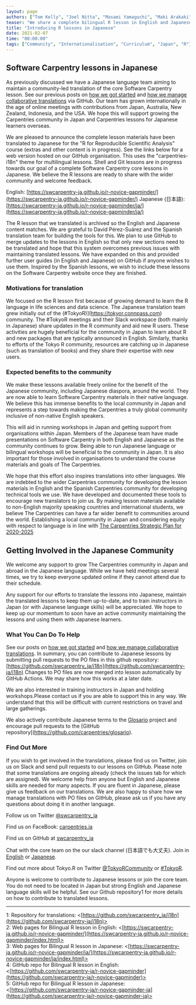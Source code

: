 ```yaml
---
layout: page
authors: ["Tom Kelly", "Joel Nitta", "Masami Yamaguchi", "Maki Arakaki", "Bagus Tris Atmaja", "Manabu Ishii", "Kozo Nishida", "Dai Saito", "Riku Takei", "Atsushi Yamamoto", "Satoshi Yokota"] 
teaser: "We share a complete bilingual R lesson in English and Japanese"
title: "Introducing R lessons in Japanese"
date: 2021-02-07 
time: "00:00:00" 
tags: ["Community", "Internationalisation", "Curriculum", "Japan", "R"]
---
```


## Software Carpentry lessons in Japanese

As previously discussed we have a Japanese language team aiming to maintain a community-led
 translation of the core Software Carpentry lesson. See our previous posts on 
[how we got started](https://carpentries.org/blog/2019/11/local-team-japan/) and
[how we manage collaborative translations](https://carpentries.org/blog/2019/11/translations-in-japanese/)
 via GitHub. Our team has grown internationally in the age of online meetings with contributions from Japan,
Australia, New Zealand, Indonesia, and the USA. We hope this will support growing the Carpentries community
in Japan and Carpentries lessons for Japanese learners overseas.

We are pleased to announce the complete lesson materials have been translated to Japanese for the 
"R for Reproducible Scientific Analysis" course (extras and other content is in progress).
See the links below for a web version hosted on our GitHub organisation. This uses the 
"carpentries-i18n" theme for multilingual lessons. Shell and Git lessons are in progress
towards our goal of a complete Software Carpentry core lessons in Japanese. We believe the
R lessons are ready to share with the wider  community and welcome feedback. 

English:   [https://swcarpentry-ja.github.io/r-novice-gapminder/](https://swcarpentry-ja.github.io/r-novice-gapminder/)
Japanese (日本語):    [https://swcarpentry-ja.github.io/r-novice-gapminder/ja/](https://swcarpentry-ja.github.io/r-novice-gapminder/ja/) 

The R lesson that we translated is archived so the English and Japanese content matches.
We are grateful to David Pérez-Suárez and the Spanish translation team for building the
tools for this. We plan to use GitHub to merge updates to the lessons in English so that
only new sections need to be translated and hope that this system overcomes previous
issues with maintaining translated lessons. We have expanded on this and provided further
user guides (in English and Japanese) on GitHub if anyone wishes to use them. Inspired by
the Spanish lessons, we wish to include these lessons on the Software Carpentry website
once they are finished.

### Motivations for translation

We focused on the R lesson first because of growing demand to learn the R language in
life sciences and data science. The Japanese translation team grew initially out of the
(\#TokyoR)](https://tokyor.connpass.com) community. The #TokyoR meetings and their Slack
workspace (both mainly in Japanese) share updates in the R community and aid new R users.
These activities are hugely beneficial for the community in Japan to learn about 
R and new packages that are typically announced in English. Similarly, thanks to efforts
of the Tokyo R community, resources are catching up in Japanese (such as translation of books)
and they share their expertise with new users.

###  Expected benefits to the community

We make these lessons available freely online for the benefit of the Japanese community,
including Japanese diaspora, around the world. They are now able to learn Software Carpentry
materials in their native language. We believe this has immense benefits to the local community
in Japan and represents a step towards making the Carpentries a truly global community inclusive
of non-native English speakers.

This will aid in running workshops in Japan and getting support from organisations within Japan.
Members of the Japanese team have made presentations on Software Carpentry in both English and
Japanese as the community continues to grow. Being able to run Japanese language or bilingual
workshops will be beneficial to the community in Japan. It is also important for those involved
in organisations to understand the course materials and goals of The Carpentries.

We hope that this effort also inspires translations into other languages. We are indebted to the
wider Carpentries community for developing the lesson materials in English and the Spanish
Carpentries community for developing technical tools we use. We have developed and documented
these tools to encourage new translators to join us. By making lesson materials available to
non-English majority speaking countries and international students, we believe The Carpentries
can have a far wider benefit to communities around the world. Establishing a local community
in Japan and considering equity with respect to language is in line with [The Carpentries
Strategic Plan for 2020-2025](https://carpentries.org/blog/2020/01/strategic-plan-2020-2025/)

## Getting Involved in the Japanese Community

We welcome any support to grow The Carpentries community in Japan and abroad in the
Japanese language. While we have held meetings several times, we try to keep everyone
updated online if they cannot attend due to their schedule.

Any support for our efforts to translate the lessons into Japanese, maintain the translated
lessons to keep them up-to-date, and to train instructors in Japan (or with Japanese language
skills) will be appreciated. We hope to keep up our momentum to soon have an active community
maintaining the lessons and using them with Japanese learners.


### What You Can Do To Help

See our posts on [how we got started](https://carpentries.org/blog/2019/11/local-team-japan/)
and [how we manage collaborative translations](https://carpentries.org/blog/2019/11/translations-in-japanese/).
In summary, you can contribute to Japanese lessons by submitting pull requests to
the PO files in this github repository: [https://github.com/swcarpentry_ja/i18n](https://github.com/swcarpentry-ja/i18n)
Changes to PO files are now merged into lesson automatically by GitHub Actions. We may share how
this works at a later date.

We are also interested in training instructors in Japan and holding workshops.Please contact us
if you are able to support this in any way. We understand that this will be difficult with
current restrictions on travel and large gatherings.

We also actively contribute Japanese terms to the [Glosario](https://glosario.carpentries.org/)
project and encourage pull requests to the [GitHub repository[(https://github.com/carpentries/glosario).

### Find Out More

If you wish to get involved in the translations, please find us on Twitter, join us on Slack and send pull requests to our 
lessons on GitHub. Please note that some translations are ongoing already (check the issues tab for which are assigned).
We welcome help from anyone but English and Japanese skills are needed for many aspects. If you are fluent in Japanese,
please give us feedback on our translations. We are also happy to share how we manage translations with PO files on GitHub, 
please ask us if you have any questions about doing it in another language.

Follow us on Twitter [@swcarpentry_ja](twitter.com/swcarpentry_ja)<br>

Find us on FaceBook: [carpentries.ja](https://www.facebook.com/carpentries.ja)

Find us on GitHub at [swcarpentry_ja](https://github.com/swcarpentry-ja)<br>

Chat with the core team on the our slack channel (日本語でも大丈夫).
Join in [English](https://carpentries-jp-en.herokuapp.com/) or [Japanese](https://carpentries-ja.herokuapp.com/).

Find out more about Tokyo.R on Twitter [@TokyoRCommunity](https://twitter.com/@TokyoRCommunity) or
[#TokyoR](https://twitter.com/search?q=%23TokyoR&src=hashtag_click).

Anyone is welcome to contribute to Japanese lessons or join the core team. You do not need to be located in Japan
but strong English and Japanese language skills will be helpful. See our Github repository1 for more details on
how to contribute to translated lessons.

---
<a name="i18n">1</a>: Repository for translations: <[https://github.com/swcarpentry_ja/i18n](https://github.com/swcarpentry-ja/i18n)><br>
<a name="R-web-english">2</a>: Web pages for Bilingual R lesson in English: <[https://swcarpentry-ja.github.io/r-novice-gapminder/](https://swcarpentry-ja.github.io/r-novice-gapminder/index.html)><br>
<a name="R-web-japanese">3</a>: Web pages for Bilingual R lesson in Japanese: <[https://swcarpentry-ja.github.io/r-novice-gapminder/ja/](https://swcarpentry-ja.github.io/r-novice-gapminder/ja/index.html)><br>
<a name="github-R-english">4</a>: GitHub repo for Bilingual R lesson in English: <[https://github.com/swcarpentry-ja/r-novice-gapminder](https://github.com/swcarpentry-ja/r-novice-gapminder)><br>
<a name="github-R-japanese">5</a>: GitHub repo for Bilingual R lesson in Japanese: <[https://github.com/swcarpentry-ja/r-novice-gapminder-ja](https://github.com/swcarpentry-ja/r-novice-gapminder-ja)><br>
